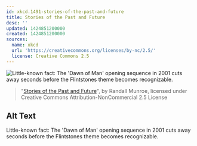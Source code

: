 ```yaml
---
id: xkcd.1491-stories-of-the-past-and-future
title: Stories of the Past and Future
desc: ''
updated: 1424851200000
created: 1424851200000
sources:
  name: xkcd
  url: 'https://creativecommons.org/licenses/by-nc/2.5/'
  license: Creative Commons 2.5
---
```

![Little-known fact: The 'Dawn of Man' opening sequence in 2001 cuts away seconds before the Flintstones theme becomes recognizable.](https://imgs.xkcd.com/comics/stories_of_the_past_and_future.png)
> "[Stories of the Past and Future](https://xkcd.com/1491/)", by Randall Munroe, licensed under Creative Commons Attribution-NonCommercial 2.5 License

## Alt Text
Little-known fact: The 'Dawn of Man' opening sequence in 2001 cuts away seconds before the Flintstones theme becomes recognizable.
